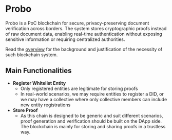 
# Probo

Probo is a PoC blockchain for secure, privacy-preserving document verification across borders. The system stores cryptographic proofs instead of raw document data, enabling real-time authentication without exposing sensitive information or requiring centralized authorities.

Read the [overview](OVERVIEW.md) for the background and justification of the necessity of such blockchain system.


## Main Functionalities
- **Register Whitelist Entity**
    - Only registered entities are legitimate for storing proofs
    - In real-world scenarios, we may require entities to register a DID, or we may have a collective where only collective members can include new entity registrations
- **Store Proof**
    - As this chain is designed to be generic and suit different scenarios, proof generation and verification should be built on the DApp side. The blockchain is mainly for storing and sharing proofs in a trustless way.


